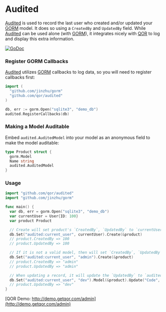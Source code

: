 # Audited

[Audited](https://github.com/qor/audited) is used to record the last user who created and/or updated your [GORM](https://github.com/jinzhu/gorm) model. It does so using a `CreatedBy` and `UpdatedBy` field. While [Audited](https://github.com/qor/audited) can be used alone (with [GORM](https://github.com/jinzhu/gorm)), it integrates nicely with [QOR](https://github.com/qor/qor) to log and display this extra information.

[![GoDoc](https://godoc.org/github.com/qor/audited?status.svg)](https://godoc.org/github.com/qor/audited)

### Register GORM Callbacks

[Audited](https://github.com/qor/audited) utilizes [GORM](https://github.com/jinzhu/gorm) callbacks to log data, so you will need to register callbacks first:

```go
import (
  "github.com/jinzhu/gorm"
  "github.com/qor/audited"
)

db, err := gorm.Open("sqlite3", "demo_db")
audited.RegisterCallbacks(db)
```

### Making a Model Auditable

Embed `audited.AuditedModel` into your model as an anonymous field to make the model auditable:

```go
type Product struct {
  gorm.Model
  Name string
  audited.AuditedModel
}
```

### Usage

```go
import "github.com/qor/audited"
import "github.com/jinzhu/gorm"

func main() {
  var db, err = gorm.Open("sqlite3", "demo_db")
  var currentUser = User{ID: 100}
  var product Product

  // Create will set product's `CreatedBy`, `UpdatedBy` to `currentUser`'s primary key if `audited:current_user` is a valid model
  db.Set("audited:current_user", currentUser).Create(&product)
  // product.CreatedBy => 100
  // product.UpdatedBy => 100

  // If it is not a valid model, then will set `CreatedBy`, `UpdatedBy` to the passed value
  db.Set("audited:current_user", "admin").Create(&product)
  // product.CreatedBy => "admin"
  // product.UpdatedBy => "admin"

  // When updating a record, it will update the `UpdatedBy` to `audited:current_user`'s value
  db.Set("audited:current_user", "dev").Model(&product).Update("Code", "L1212")
  // product.UpdatedBy => "dev"
}
```

[QOR Demo:  http://demo.getqor.com/admin](http://demo.getqor.com/admin)
